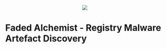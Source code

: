 <p align="center"">
  <img src="https://github.com/user-attachments/assets/687ae19c-c6e5-4a24-8b31-03ac6cef5974" />
</p>


# Faded Alchemist - Registry Malware Artefact Discovery


